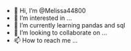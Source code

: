 - 👋 Hi, I’m @Melissa44800
- 👀 I’m interested in ...
- 🌱 I’m currently learning pandas and sql
- 💞️ I’m looking to collaborate on ...
- 📫 How to reach me ...

<!---
Melissa44800/Melissa44800 is a ✨ special ✨ repository because its `README.md` (this file) appears on your GitHub profile.
You can click the Preview link to take a look at your changes.
--->
